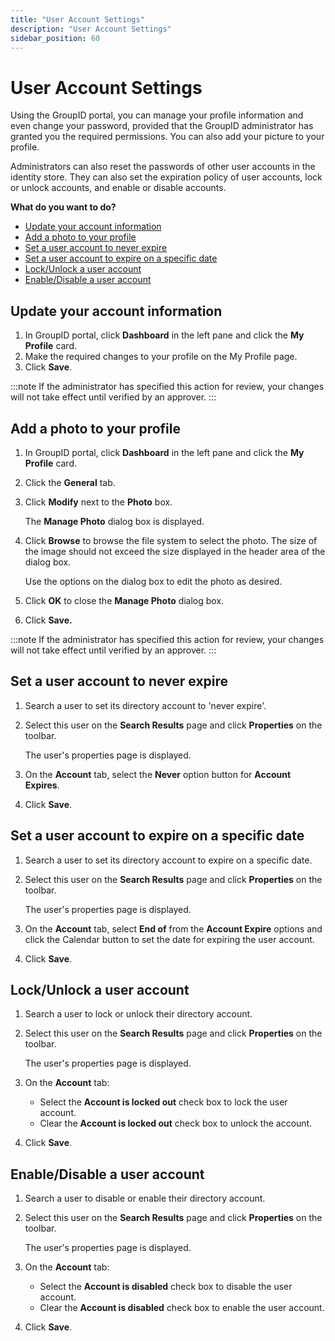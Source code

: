 ```yaml
---
title: "User Account Settings"
description: "User Account Settings"
sidebar_position: 60
---
```


# User Account Settings

Using the GroupID portal, you can manage your profile information and even change your password,
provided that the GroupID administrator has granted you the required permissions. You can also add
your picture to your profile.

Administrators can also reset the passwords of other user accounts in the identity store. They can
also set the expiration policy of user accounts, lock or unlock accounts, and enable or disable
accounts.

**What do you want to do?**

- [Update your account information](#update-your-account-information)
- [Add a photo to your profile](#add-a-photo-to-your-profile)
- [Set a user account to never expire](#set-a-user-account-to-never-expire)
- [Set a user account to expire on a specific date](#set-a-user-account-to-expire-on-a-specific-date)
- [Lock/Unlock a user account](#lockunlock-a-user-account)
- [Enable/Disable a user account](#enabledisable-a-user-account)

## Update your account information

1. In GroupID portal, click **Dashboard** in the left pane and click the **My Profile** card.
2. Make the required changes to your profile on the My Profile page.
3. Click **Save**.

:::note
If the administrator has specified this action for review, your changes will not take effect
until verified by an approver.
:::


## Add a photo to your profile

1. In GroupID portal, click **Dashboard** in the left pane and click the **My Profile** card.
2. Click the **General** tab.
3. Click **Modify** next to the **Photo** box.

    The **Manage Photo** dialog box is displayed.

4. Click **Browse** to browse the file system to select the photo. The size of the image should not
   exceed the size displayed in the header area of the dialog box.

    Use the options on the dialog box to edit the photo as desired.

5. Click **OK** to close the **Manage Photo** dialog box.
6. Click **Save.**

:::note
If the administrator has specified this action for review, your changes will not take effect
until verified by an approver.
:::


## Set a user account to never expire

1. Search a user to set its directory account to 'never expire'.
2. Select this user on the **Search Results** page and click **Properties** on the toolbar.

    The user's properties page is displayed.

3. On the **Account** tab, select the **Never** option button for **Account Expires**.
4. Click **Save**.

## Set a user account to expire on a specific date

1. Search a user to set its directory account to expire on a specific date.
2. Select this user on the **Search Results** page and click **Properties** on the toolbar.

    The user's properties page is displayed.

3. On the **Account** tab, select **End of** from the **Account Expire** options and click the
   Calendar button to set the date for expiring the user account.
4. Click **Save**.

## Lock/Unlock a user account

1. Search a user to lock or unlock their directory account.
2. Select this user on the **Search Results** page and click **Properties** on the toolbar.

    The user's properties page is displayed.

3. On the **Account** tab:

    - Select the **Account is locked out** check box to lock the user account.
    - Clear the **Account is locked out** check box to unlock the account.

4. Click **Save**.

## Enable/Disable a user account

1. Search a user to disable or enable their directory account.
2. Select this user on the **Search Results** page and click **Properties** on the toolbar.

    The user's properties page is displayed.

3. On the **Account** tab:

    - Select the **Account is disabled** check box to disable the user account.
    - Clear the **Account is disabled** check box to enable the user account.

4. Click **Save**.

